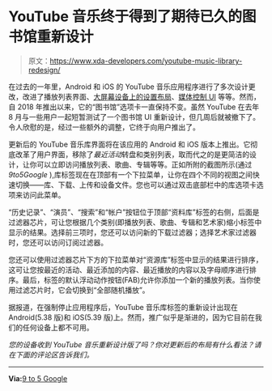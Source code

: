 # YouTube 音乐终于得到了期待已久的图书馆重新设计

> 原文：<https://www.xda-developers.com/youtube-music-library-redesign/>

在过去的一年里，Android 和 iOS 的 YouTube 音乐应用程序进行了多次设计更改，改进了播放列表界面、[大屏幕设备上的设置布局](https://www.xda-developers.com/youtube-music-new-settings-layout-android-tablets/)、[媒体控制 UI](https://www.xda-developers.com/youtube-music-android-13-media-controls/) 等等。然而，自 2018 年推出以来，它的“图书馆”选项卡一直保持不变。虽然 YouTube 在去年 8 月与一些用户一起短暂测试了一个图书馆 UI 重新设计，但几周后就被撤下了。令人欣慰的是，经过一些额外的调整，它终于向用户推出了。

更新后的 YouTube 音乐库界面将在该应用的 Android 和 iOS 版本上推出。它彻底改革了用户界面，移除了*最近活动*转盘和类别列表，取而代之的是更简洁的设计，让你可以立即访问播放列表、歌曲、专辑等等。正如所附的截图所示(通过 *9to5Google* ),库标签现在在顶部有一个下拉菜单，让你在四个不同的视图之间快速切换——库、下载、上传和设备文件。您也可以通过双击底部栏中的库选项卡选项来访问此菜单。

“历史记录”、“演员”、“搜索”和“帐户”按钮位于顶部“资料库”标签的右侧，后面是过滤器芯片，可让您根据几个类别(即播放列表、歌曲、专辑和艺术家)缩小标签中显示的结果。选择前三项时，您还可以访问新的下载过滤器；选择艺术家过滤器时，您还可以访问订阅过滤器。

您还可以使用过滤器芯片下方的下拉菜单对“资源库”标签中显示的结果进行排序，这可让您按最近的活动、最近添加的内容、最近播放的内容以及字母顺序进行排序。最后，标签的默认浮动动作按钮(FAB)允许你添加一个新的播放列表。当你使用过滤芯片时，它会切换到“全部随机播放”。

据报道，在强制停止应用程序后，YouTube 音乐库标签的重新设计出现在 Android(5.38 版)和 iOS(5.39 版)上。然而，推广似乎是渐进的，因为它目前在我们的任何设备上都不可用。

*您的设备收到 YouTube 音乐重新设计版了吗？你对更新后的布局有什么看法？请在下面的评论区告诉我们。*

* * *

**Via:**[9 to 5 Google](https://9to5google.com/2023/01/10/youtube-music-library-redesign-final/)